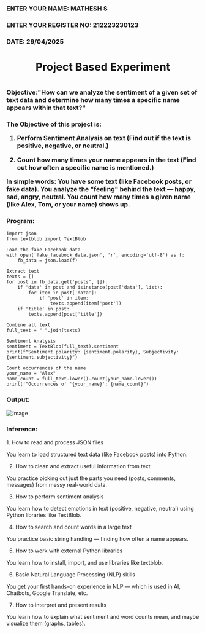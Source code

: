 <H3>ENTER YOUR NAME: MATHESH S</H3>
<H3>ENTER YOUR REGISTER NO: 212223230123</H3>
<H3>DATE: 29/04/2025 </H3>
<H1 Align="center">Project Based Experiment<H1>
<H3>Objective:"How can we analyze the sentiment of a given set of text data and determine how many times a specific name appears within that text?"<H3>
 
 The Objective of this project is:
 
1. Perform Sentiment Analysis on text
(Find out if the text is positive, negative, or neutral.)

2. Count how many times your name appears in the text
(Find out how often a specific name is mentioned.)

In simple words:
You have some text (like Facebook posts, or fake data).
You analyze the "feeling" behind the text — happy, sad, angry, neutral.
You count how many times a given name (like Alex, Tom, or your name) shows up.

<H3>Program:</H3>

```
import json
from textblob import TextBlob

Load the fake Facebook data
with open('fake_facebook_data.json', 'r', encoding='utf-8') as f:
    fb_data = json.load(f)

Extract text
texts = []
for post in fb_data.get('posts', []):
    if 'data' in post and isinstance(post['data'], list):
        for item in post['data']:
            if 'post' in item:
                texts.append(item['post'])
    if 'title' in post:
        texts.append(post['title'])

Combine all text
full_text = " ".join(texts)

Sentiment Analysis
sentiment = TextBlob(full_text).sentiment
print(f"Sentiment polarity: {sentiment.polarity}, Subjectivity: {sentiment.subjectivity}")

Count occurrences of the name
your_name = "Alex"
name_count = full_text.lower().count(your_name.lower())
print(f"Occurrences of '{your_name}': {name_count}")

```

<H3>Output:</H3>

![image](https://github.com/user-attachments/assets/1117f22b-b5e5-4915-ae4b-0f694e0f37d4)

<H3>Inference:</H3>
1. How to read and process JSON files

You learn to load structured text data (like Facebook posts) into Python.

2. How to clean and extract useful information from text

You practice picking out just the parts you need (posts, comments, messages) from messy real-world data.

3. How to perform sentiment analysis

You learn how to detect emotions in text (positive, negative, neutral) using Python libraries like TextBlob.

4. How to search and count words in a large text

You practice basic string handling — finding how often a name appears.

5. How to work with external Python libraries

You learn how to install, import, and use libraries like textblob.

6. Basic Natural Language Processing (NLP) skills

You get your first hands-on experience in NLP — which is used in AI, Chatbots, Google Translate, etc.

7. How to interpret and present results

You learn how to explain what sentiment and word counts mean, and maybe visualize them (graphs, tables).
